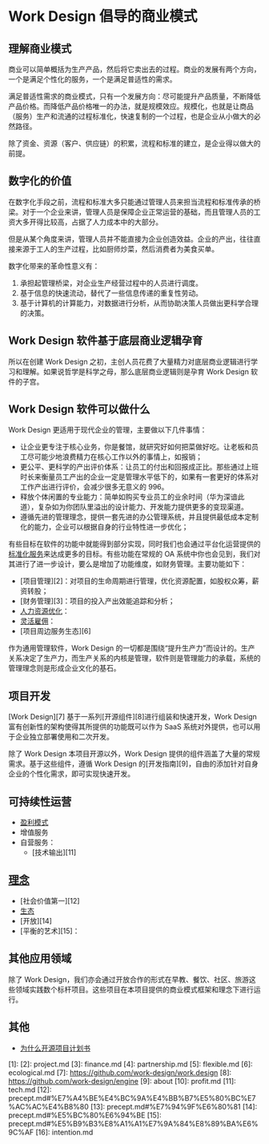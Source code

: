 # Work Design 倡导的商业模式

## 理解商业模式

商业可以简单概括为生产产品，然后将它卖出去的过程。商业的发展有两个方向，一个是满足个性化的服务，一个是满足普适性的需求。

满足普适性需求的商业模式，只有一个发展方向：尽可能提升产品质量，不断降低产品价格。而降低产品价格唯一的办法，就是规模效应。规模化，也就是让商品（服务）生产和流通的过程标准化，快速复制的一个过程，也是企业从小做大的必然路径。

除了资金、资源（客户、供应链）的积累，流程和标准的建立，是企业得以做大的前提。

## 数字化的价值

在数字化手段之前，流程和标准大多只能通过管理人员来担当流程和标准传承的桥梁。对于一个企业来讲，管理人员是保障企业正常运营的基础，而且管理人员的工资大多开得比较高，占据了人力成本中的大部分。

但是从某个角度来讲，管理人员并不能直接为企业创造效益。企业的产出，往往直接来源于工人的生产过程，比如厨师炒菜，然后消费者为美食买单。

数字化带来的革命性意义有：

1. 承担起管理桥梁，对企业生产经营过程中的人员进行调度。
2. 基于信息的快速流动，替代了一些信息传递的重复性劳动。
3. 基于计算机的计算能力，对数据进行分析，从而协助决策人员做出更科学合理的决策。

## Work Design 软件基于底层商业逻辑孕育

所以在创建 Work Design 之初，主创人员花费了大量精力对底层商业逻辑进行学习和理解。如果说哲学是科学之母，那么底层商业逻辑则是孕育 Work Design 软件的子宫。


## Work Design 软件可以做什么
Work Design 更适用于现代企业的管理，主要做以下几件事情：

* 让企业更专注于核心业务，你是餐馆，就研究好如何把菜做好吃。让老板和员工尽可能少地浪费精力在核心工作以外的事情上，如报销；
* 更公平、更科学的产出评价体系：让员工的付出和回报成正比。那些通过上班时长来衡量员工产出的企业一定是管理水平低下的，如果有一套更好的体系对工作产出进行评价，会减少很多无意义的 996。
* 释放个体闲置的专业能力：简单如购买专业员工的业余时间（华为深谙此道），复杂如为你团队里溢出的设计能力、开发能力提供更多的变现渠道。
* 遵循先进的管理理念，提供一套先进的办公管理系统，并且提供最低成本定制化的能力，企业可以根据自身的行业特性进一步优化；

有些目标在软件的功能中就能得到部分实现，同时我们也会通过平台化运营提供的[标准化服务](https://work.design/bench/facilitates)来达成更多的目标。有些功能在常规的 OA 系统中你也会见到，我们对其进行了进一步设计，要么是增加了功能维度，如财务管理。主要功能如下：

* [项目管理][2]：对项目的生命周期进行管理，优化资源配置，如股权众筹，薪资转股；
* [财务管理][3]：项目的投入产出效能追踪和分析；
* [人力资源优化](人力资源优化.md)：
* [灵活雇佣](灵活雇佣.md)：
* [项目周边服务生态][6]

作为通用管理软件，Work Design 的一切都是围绕“提升生产力”而设计的。生产关系决定了生产力，而生产关系的内核是管理，软件则是管理能力的承载，系统的管理理念则是形成企业文化的基石。

## 项目开发

[Work Design][7] 基于一系列[开源组件][8]进行组装和快速开发，Work Design 富有创新性的架构使得其所提供的功能既可以作为 SaaS 系统对外提供，也可以用于企业独立部署使用和二次开发。

除了 Work Design 本项目开源以外，Work Design 提供的组件涵盖了大量的常规需求。基于这些组件，遵循 Work Design 的[开发指南][9]，自由的添加针对自身企业的个性化需求，即可实现快速开发。

## 可持续性运营

* [盈利模式](盈利模式.md)
* 增值服务
* 自营服务：
  * [技术输出][11]

## [理念](理念.md)
* [社会价值第一][12]
* [生态](生态服务.md)
* [开放][14]
* [平衡的艺术][15]：

## 其他应用领域

除了 Work Design，我们亦会通过开放合作的形式在早教、餐饮、社区、旅游这些领域实践数个标杆项目。这些项目在本项目提供的商业模式框架和理念下进行运行。

## 其他

* [为什么开源项目计划书](为什么开源项目计划书.md)

[1]:
[2]:	project.md
[3]:	finance.md
[4]:	partnership.md
[5]:	flexible.md
[6]:	ecological.md
[7]:	https://github.com/work-design/work.design
[8]:	https://github.com/work-design/engine
[9]:	about
[10]:	profit.md
[11]:	tech.md
[12]:	precept.md#%E7%A4%BE%E4%BC%9A%E4%BB%B7%E5%80%BC%E7%AC%AC%E4%B8%80
[13]:	precept.md#%E7%94%9F%E6%80%81
[14]:	precept.md#%E5%BC%80%E6%94%BE
[15]:	precept.md#%E5%B9%B3%E8%A1%A1%E7%9A%84%E8%89%BA%E6%9C%AF
[16]:	intention.md